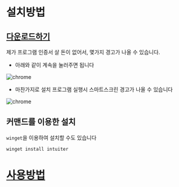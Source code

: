 
# 설치방법

## [다운로드하기](https://github.com/seonglae/intuiter/releases/latest/download/Intuiter.exe)
제가 프로그램 인증서 살 돈이 없어서, 몇가지 경고가 나올 수 있습니다.
- 아래와 같이 계속을 눌러주면 됩니다

![chrome](/screenshot/chrome.png)

- 마찬가지로 설치 프로그램 실행시 스마트스크린 경고가 나올 수 있습니다

![chrome](/images/smartscreen.png)

## 커맨드를 이용한 설치
`winget`을 이용하여 설치할 수도 있습니다
```bash
winget install intuiter
```

# [사용방법](./usage)
